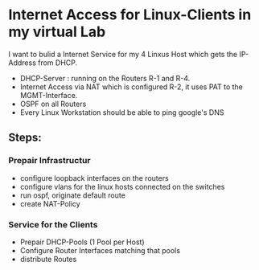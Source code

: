 # Internet Access for Linux-Clients in my virtual Lab
I want to bulid a Internet Service for my 4 Linxus Host which gets the IP-Address from DHCP.
* DHCP-Server : running on the Routers R-1 and R-4.
* Internet Access via NAT which is configured R-2, it uses PAT to the MGMT-Interface.
* OSPF on all Routers 
* Every Linux Workstation should be able to ping google's DNS

## Steps:

### Prepair Infrastructur
* configure loopback interfaces on the routers
* configure vlans for the linux hosts connected on the switches
* run ospf, originate default route
* create NAT-Policy

### Service for the Clients
* Prepair DHCP-Pools (1 Pool per Host)
* Configure Router Interfaces matching that pools
* distribute Routes 